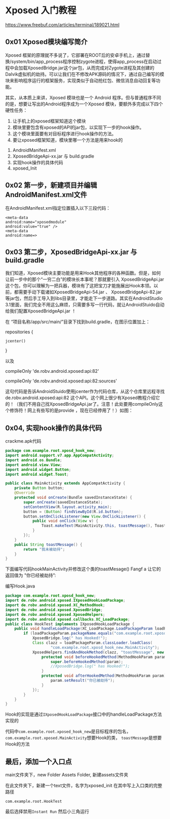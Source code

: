 # Xposed 入门教程
https://www.freebuf.com/articles/terminal/189021.html
## 0x01 Xposed模块编写简介
Xposed 框架的原理就不多说了，它部署在ROOT后的安卓手机上，通过替换/system/bin/app_process程序控制zygote进程，使得app_process在启动过程中会加载XposedBridge.jar这个jar包，从而完成对Zygote进程及其创建的Dalvik虚拟机的劫持。可以让我们在不修改APK源码的情况下，通过自己编写的模块来影响程序运行的框架服务，实现类似于自动抢红包、微信消息自动回复等功能。

其实，从本质上来讲，Xposed 模块也是一个 Android 程序。但与普通程序不同的是，想要让写出的Android程序成为一个Xposed 模块，要额外多完成以下四个硬性任务：

1. 让手机上的xposed框架知道这个模块
2. 模块里要包含有xposed的API的jar包，以实现下一步的hook操作。
3. 这个模块里面要有对目标程序进行hook操作的方法。
4. 要让xposed框架知道，模块里哪一个方法是用来hook的

> 
 1. AndroidManifest.xml
 2. XposedBridgeApi-xx.jar 与 build.gradle
 3. 实现hook操作的具体代码
 4. xposed_Init

## 0x02 第一步，新建项目并编辑AndroidManifest.xml文件

在AndroidManifest.xml指定位置插入以下三段代码：
```shell
<meta-data
android:name="xposedmodule"
android:value="true" />
<meta-data
android:name=>
```

## 0x03 第二步，XposedBridgeApi-xx.jar 与 build.gradle


我们知道，Xposed模块主要功能是用来Hook其他程序的各种函数。但是，如何让前一步中的那个“一穷二白”的模块长本事呢？那就要引入 XposedBridgeApi.jar 这个包，你可以理解为一把兵器，模块有了这把宝刀才能施展出Hook本领。以前，都需要手动下载诸如XposedBridgeApi-54.jar 、 XposedBridgeApi-82.jar 等jar包，然后手工导入到libs目录里，才能走下一步道路。其实在AndroidStudio 3.1里面，我们完全不用这么麻烦，只需要多写一行代码，就让AndroidStuido自动给我们配置XposedBridgeApi.jar ！



在 “项目名称/app/src/main/”目录下找到build.gradle，在图示位置加上：

repositories {

    jcenter()

}

以及

compileOnly 'de.robv.android.xposed:api:82'

compileOnly 'de.robv.android.xposed:api:82:sources'

这句代码是告诉AndroidStuido使用jcenter作为代码仓库，从这个仓库里远程寻找 de.robv.android.xposed:api:82 这个API。这个网上很少有Xposed教程介绍它的！（我们不用自己找XposedBridgeApi.jar了。注意！此处要用compileOnly这个修饰符！网上有些写的是provide ，现在已经停用了！）如图：



## 0x04, 实现hook操作的具体代码

crackme.apk代码
```java
package com.example.root.xposd_hook_new;
import android.support.v7.app.AppCompatActivity;
import android.os.Bundle;
import android.view.View;
import android.widget.Button;
import android.widget.Toast;

public class MainActivity extends AppCompatActivity {
    private Button button;
    @Override
    protected void onCreate(Bundle savedInstanceState) {
        super.onCreate(savedInstanceState);
        setContentView(R.layout.activity_main);
        button = (Button) findViewById(R.id.button);
        button.setOnClickListener(new View.OnClickListener() {
            public void onClick(View v) {
                Toast.makeText(MainActivity.this, toastMessage(), Toast.LENGTH_SHORT).show();
            }
        });
    }
    public String toastMessage() {
        return "我未被劫持";
    }
}
```


下面编写代码hookMainActivity并修改这个类的toastMesage() Fangf a
让它的返回值为 "你已经被劫持”:

编写Hook.java
```java
package com.example.root.xposd_hook_new;
import de.robv.android.xposed.IXposedHookLoadPackage;
import de.robv.android.xposed.XC_MethodHook;
import de.robv.android.xposed.XposedBridge;
import de.robv.android.xposed.XposedHelpers;
import de.robv.android.xposed.callbacks.XC_LoadPackage;
public class HookTest implements IXposedHookLoadPackage {
    public void handleLoadPackage(XC_LoadPackage.LoadPackageParam loadPackageParam) throws Throwable {
        if (loadPackageParam.packageName.equals("com.example.root.xposd_hook_new")) {
            XposedBridge.log(" has Hooked!");
            Class clazz = loadPackageParam.classLoader.loadClass(
                    "com.example.root.xposd_hook_new.MainActivity");
            XposedHelpers.findAndHookMethod(clazz, "toastMessage", new XC_MethodHook() {
                protected void beforeHookedMethod(MethodHookParam param) throws Throwable {
                    super.beforeHookedMethod(param);
                    //XposedBridge.log(" has Hooked!");
                }
                protected void afterHookedMethod(MethodHookParam param) throws Throwable {
                    param.setResult("你已被劫持");
                }
            });
        }
    }
}
```

Hook的实现是通过`IXposedHookLoadPackage`接口中的handleLoadPackage方法实现的

代码中`com.example.root.xposed_hook_new`是目标程序的包名，`com.example.root.xposed.MainActivity`想要Hook的类，
`toastMessage`是想要Hook的方法



## 最后，添加一个入口点

main文件夹下，new Folder Assets Folder, 新建assets文件夹

在此文件夹下，新建一个text文件，名字为xposed_init
在其中写上入口类的完整路径
```text
com.example.root.HookTest
```

最后选择禁用`Instant Run` 然后小三角运行
